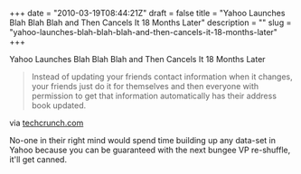 +++
date = "2010-03-19T08:44:21Z"
draft = false
title = "Yahoo Launches Blah Blah Blah and Then Cancels It 18 Months Later"
description = ""
slug = "yahoo-launches-blah-blah-blah-and-then-cancels-it-18-months-later"
+++

Yahoo Launches Blah Blah Blah and Then Cancels It 18 Months Later 


 <div class="posterous_bookmarklet_entry">

 <blockquote class="posterous_medium_quote">Instead of updating your friends contact information when it changes, your friends just do it for themselves and then everyone with permission to get that information automatically has their address book updated.</blockquote>

<div class="posterous_quote_citation">via <a href="http://techcrunch.com/2010/03/19/yahoo-launches-plaxo-feature-eight-years-later-and-its-still-a-good-idea/">techcrunch.com</a></div>

 <p>No-one in their right mind would spend time building up any data-set in Yahoo because you can be guaranteed with the next bungee VP re-shuffle, it'll get canned.</p></div>
